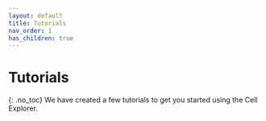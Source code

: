 ```yaml
---
layout: default
title: Tutorials
nav_order: 1
has_children: true
---
```

# Tutorials
{: .no_toc}
We have created a few tutorials to get you started using the Cell Explorer.